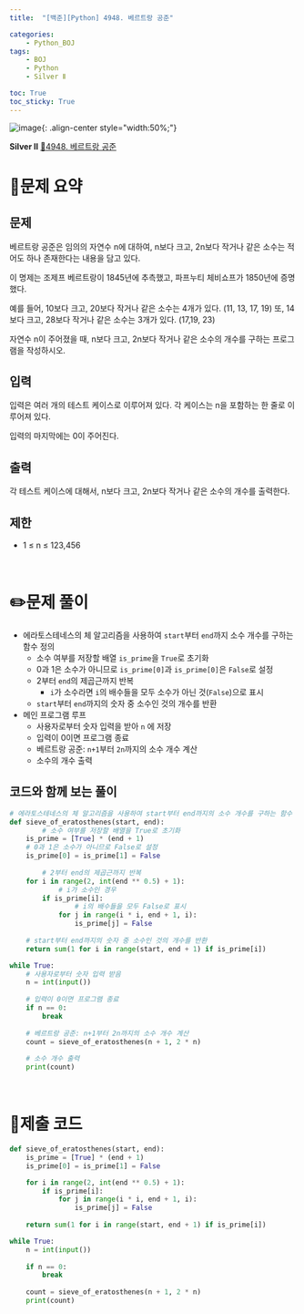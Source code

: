 ```yaml
---
title:  "[백준][Python] 4948. 베르트랑 공준" 

categories: 
    - Python_BOJ
tags: 
    - BOJ
    - Python
    - Silver Ⅱ

toc: True
toc_sticky: True
---
```

![image](https://github.com/user-attachments/assets/32319fe8-99e9-4031-b5d1-9f1909b510dc){: .align-center style="width:50%;"}

**Silver Ⅱ** 
[🔗4948. 베르트랑 공준](https://www.acmicpc.net/problem/4948)

# 📝문제 요약
## 문제

베르트랑 공준은 임의의 자연수 n에 대하여, n보다 크고, 2n보다 작거나 같은 소수는 적어도 하나 존재한다는 내용을 담고 있다.

이 명제는 조제프 베르트랑이 1845년에 추측했고, 파프누티 체비쇼프가 1850년에 증명했다.

예를 들어, 10보다 크고, 20보다 작거나 같은 소수는 4개가 있다. (11, 13, 17, 19) 또, 14보다 크고, 28보다 작거나 같은 소수는 3개가 있다. (17,19, 23)

자연수 n이 주어졌을 때, n보다 크고, 2n보다 작거나 같은 소수의 개수를 구하는 프로그램을 작성하시오.

## 입력

입력은 여러 개의 테스트 케이스로 이루어져 있다. 각 케이스는 n을 포함하는 한 줄로 이루어져 있다.

입력의 마지막에는 0이 주어진다.

## 출력

각 테스트 케이스에 대해서, n보다 크고, 2n보다 작거나 같은 소수의 개수를 출력한다.

## 제한

- 1 ≤ n ≤ 123,456


<br>

# ✏️문제 풀이
- 에라토스테네스의 체 알고리즘을 사용하여 `start`부터 `end`까지 소수 개수를 구하는 함수 정의
    - 소수 여부를 저장할 배열 `is_prime`을 `True`로 초기화
    - 0과 1은 소수가 아니므로 `is_prime[0]`과 `is_prime[0]`은 `False`로 설정
    - 2부터 `end`의 제곱근까지 반복
        - `i`가 소수라면 `i`의 배수들을 모두 소수가 아닌 것(`False`)으로 표시
    - `start`부터 `end`까지의 숫자 중 소수인 것의 개수를 반환
- 메인 프로그램 루프
    - 사용자로부터 숫자 입력을 받아 `n` 에 저장
    - 입력이 0이면 프로그램 종료
    - 베르트랑 공준: `n+1`부터 `2n`까지의 소수 개수 계산
    - 소수의 개수 출력

## 코드와 함께 보는 풀이

```python
# 에라토스테네스의 체 알고리즘을 사용하여 start부터 end까지의 소수 개수를 구하는 함수
def sieve_of_eratosthenes(start, end):
		# 소수 여부를 저장할 배열을 True로 초기화
    is_prime = [True] * (end + 1)
    # 0과 1은 소수가 아니므로 False로 설정
    is_prime[0] = is_prime[1] = False
		
		# 2부터 end의 제곱근까지 반복
    for i in range(2, int(end ** 0.5) + 1):
		    # i가 소수인 경우
        if is_prime[i]:
		        # i의 배수들을 모두 False로 표시
            for j in range(i * i, end + 1, i):
                is_prime[j] = False
    
    # start부터 end까지의 숫자 중 소수인 것의 개수를 반환
    return sum(1 for i in range(start, end + 1) if is_prime[i])

while True:
    # 사용자로부터 숫자 입력 받음
    n = int(input())
    
    # 입력이 0이면 프로그램 종료
    if n == 0:
        break
    
    # 베르트랑 공준: n+1부터 2n까지의 소수 개수 계산
    count = sieve_of_eratosthenes(n + 1, 2 * n)
    
    # 소수 개수 출력
    print(count)
```

<br>

# 💯제출 코드
```python
def sieve_of_eratosthenes(start, end):
    is_prime = [True] * (end + 1)
    is_prime[0] = is_prime[1] = False

    for i in range(2, int(end ** 0.5) + 1):
        if is_prime[i]:
            for j in range(i * i, end + 1, i):
                is_prime[j] = False
    
    return sum(1 for i in range(start, end + 1) if is_prime[i])

while True:
    n = int(input())
    
    if n == 0:
        break
    
    count = sieve_of_eratosthenes(n + 1, 2 * n)
    print(count)
```